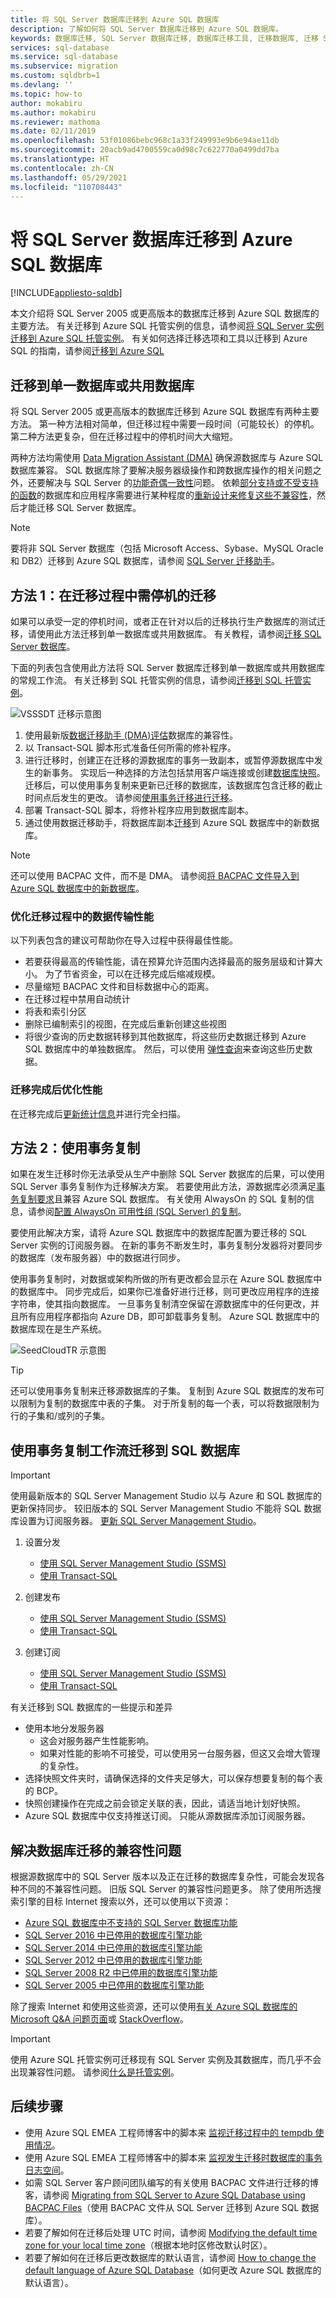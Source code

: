 ```yaml
---
title: 将 SQL Server 数据库迁移到 Azure SQL 数据库
description: 了解如何将 SQL Server 数据库迁移到 Azure SQL 数据库。
keywords: 数据库迁移, SQL Server 数据库迁移, 数据库迁移工具, 迁移数据库, 迁移 SQL 数据库
services: sql-database
ms.service: sql-database
ms.subservice: migration
ms.custom: sqldbrb=1
ms.devlang: ''
ms.topic: how-to
author: mokabiru
ms.author: mokabiru
ms.reviewer: mathoma
ms.date: 02/11/2019
ms.openlocfilehash: 53f01086bebc968c1a33f249993e9b6e94ae11db
ms.sourcegitcommit: 20acb9ad4700559ca0d98c7c622770a0499dd7ba
ms.translationtype: HT
ms.contentlocale: zh-CN
ms.lasthandoff: 05/29/2021
ms.locfileid: "110708443"
---
```

# <a name="sql-server-database-migration-to-azure-sql-database"></a>将 SQL Server 数据库迁移到 Azure SQL 数据库
[!INCLUDE[appliesto-sqldb](../includes/appliesto-sqldb.md)]

本文介绍将 SQL Server 2005 或更高版本的数据库迁移到 Azure SQL 数据库的主要方法。 有关迁移到 Azure SQL 托管实例的信息，请参阅[将 SQL Server 实例迁移到 Azure SQL 托管实例](../migration-guides/managed-instance/sql-server-to-managed-instance-overview.md)。 有关如何选择迁移选项和工具以迁移到 Azure SQL 的指南，请参阅[迁移到 Azure SQL](../migration-guides/index.yml)


## <a name="migrate-to-a-single-database-or-a-pooled-database"></a>迁移到单一数据库或共用数据库

将 SQL Server 2005 或更高版本的数据库迁移到 Azure SQL 数据库有两种主要方法。 第一种方法相对简单，但迁移过程中需要一段时间（可能较长）的停机。 第二种方法更复杂，但在迁移过程中的停机时间大大缩短。

两种方法均需使用 [Data Migration Assistant (DMA)](https://www.microsoft.com/download/details.aspx?id=53595) 确保源数据库与 Azure SQL 数据库兼容。 SQL 数据库除了要解决服务器级操作和跨数据库操作的相关问题之外，还要解决与 SQL Server 的[功能奇偶一致性](features-comparison.md)问题。 依赖[部分支持或不受支持的函数](transact-sql-tsql-differences-sql-server.md)的数据库和应用程序需要进行某种程度的[重新设计来修复这些不兼容性](migrate-to-database-from-sql-server.md#resolving-database-migration-compatibility-issues)，然后才能迁移 SQL Server 数据库。

> [!NOTE]
> 要将非 SQL Server 数据库（包括 Microsoft Access、Sybase、MySQL Oracle 和 DB2）迁移到 Azure SQL 数据库，请参阅 [SQL Server 迁移助手](https://blogs.msdn.microsoft.com/datamigration/2017/09/29/release-sql-server-migration-assistant-ssma-v7-6/)。

## <a name="method-1-migration-with-downtime-during-the-migration"></a>方法 1：在迁移过程中需停机的迁移

 如果可以承受一定的停机时间，或者正在针对以后的迁移执行生产数据库的测试迁移，请使用此方法迁移到单一数据库或共用数据库。 有关教程，请参阅[迁移 SQL Server 数据库](../../dms/tutorial-sql-server-to-azure-sql.md)。

下面的列表包含使用此方法将 SQL Server 数据库迁移到单一数据库或共用数据库的常规工作流。 有关迁移到 SQL 托管实例的信息，请参阅[迁移到 SQL 托管实例](../managed-instance/migrate-to-instance-from-sql-server.md)。

  ![VSSSDT 迁移示意图](./media/migrate-to-database-from-sql-server/azure-sql-migration-sql-db.png)

1. 使用最新版[数据迁移助手 (DMA)](https://www.microsoft.com/download/details.aspx?id=53595)[评估](/sql/dma/dma-assesssqlonprem)数据库的兼容性。
2. 以 Transact-SQL 脚本形式准备任何所需的修补程序。
3. 进行迁移时，创建正在迁移的源数据库的事务一致副本，或暂停源数据库中发生的新事务。 实现后一种选择的方法包括禁用客户端连接或创建[数据库快照](/sql/relational-databases/databases/create-a-database-snapshot-transact-sql)。 迁移后，可以使用事务复制来更新已迁移的数据库，该数据库包含迁移的截止时间点后发生的更改。 请参阅[使用事务迁移进行迁移](migrate-to-database-from-sql-server.md#method-2-use-transactional-replication)。  
4. 部署 Transact-SQL 脚本，将修补程序应用到数据库副本。
5. 通过使用数据迁移助手，将数据库副本[迁移](/sql/dma/dma-migrateonpremsql)到 Azure SQL 数据库中的新数据库。

> [!NOTE]
> 还可以使用 BACPAC 文件，而不是 DMA。 请参阅[将 BACPAC 文件导入到 Azure SQL 数据库中的新数据库](database-import.md)。

### <a name="optimizing-data-transfer-performance-during-migration"></a>优化迁移过程中的数据传输性能

以下列表包含的建议可帮助你在导入过程中获得最佳性能。

- 若要获得最高的传输性能，请在预算允许范围内选择最高的服务层级和计算大小。 为了节省资金，可以在迁移完成后缩减规模。
- 尽量缩短 BACPAC 文件和目标数据中心的距离。
- 在迁移过程中禁用自动统计
- 将表和索引分区
- 删除已编制索引的视图，在完成后重新创建这些视图
- 将很少查询的历史数据转移到其他数据库，将这些历史数据迁移到 Azure SQL 数据库中的单独数据库。 然后，可以使用 [弹性查询](elastic-query-overview.md)来查询这些历史数据。

### <a name="optimize-performance-after-the-migration-completes"></a>迁移完成后优化性能

在迁移完成后[更新统计信息](/sql/t-sql/statements/update-statistics-transact-sql)并进行完全扫描。

## <a name="method-2-use-transactional-replication"></a>方法 2：使用事务复制

如果在发生迁移时你无法承受从生产中删除 SQL Server 数据库的后果，可以使用 SQL Server 事务复制作为迁移解决方案。 若要使用此方法，源数据库必须满足[事务复制要求](./replication-to-sql-database.md)且兼容 Azure SQL 数据库。 有关使用 AlwaysOn 的 SQL 复制的信息，请参阅[配置 AlwaysOn 可用性组 (SQL Server) 的复制](/sql/database-engine/availability-groups/windows/configure-replication-for-always-on-availability-groups-sql-server)。

要使用此解决方案，请将 Azure SQL 数据库中的数据库配置为要迁移的 SQL Server 实例的订阅服务器。 在新的事务不断发生时，事务复制分发器将对要同步的数据库（发布服务器）中的数据进行同步。

使用事务复制时，对数据或架构所做的所有更改都会显示在 Azure SQL 数据库中的数据库中。 同步完成后，如果你已准备好进行迁移，则可更改应用程序的连接字符串，使其指向数据库。 一旦事务复制清空保留在源数据库中的任何更改，并且所有应用程序都指向 Azure DB，即可卸载事务复制。 Azure SQL 数据库中的数据库现在是生产系统。

 ![SeedCloudTR 示意图](./media/migrate-to-database-from-sql-server/SeedCloudTR.png)

> [!TIP]
> 还可以使用事务复制来迁移源数据库的子集。 复制到 Azure SQL 数据库的发布可以限制为复制的数据库中表的子集。 对于所复制的每一个表，可以将数据限制为行的子集和/或列的子集。

## <a name="migration-to-sql-database-using-transaction-replication-workflow"></a>使用事务复制工作流迁移到 SQL 数据库

> [!IMPORTANT]
> 使用最新版本的 SQL Server Management Studio 以与 Azure 和 SQL 数据库的更新保持同步。 较旧版本的 SQL Server Management Studio 不能将 SQL 数据库设置为订阅服务器。 [更新 SQL Server Management Studio](/sql/ssms/download-sql-server-management-studio-ssms)。

1. 设置分发
   - [使用 SQL Server Management Studio (SSMS)](/sql/relational-databases/replication/configure-publishing-and-distribution/)
   - [使用 Transact-SQL](/sql/relational-databases/replication/configure-publishing-and-distribution/)

2. 创建发布
   - [使用 SQL Server Management Studio (SSMS)](/sql/relational-databases/replication/configure-publishing-and-distribution/)
   - [使用 Transact-SQL](/sql/relational-databases/replication/configure-publishing-and-distribution/)
3. 创建订阅
   - [使用 SQL Server Management Studio (SSMS)](/sql/relational-databases/replication/create-a-push-subscription/)
   - [使用 Transact-SQL](/sql/relational-databases/replication/create-a-push-subscription/)

有关迁移到 SQL 数据库的一些提示和差异

- 使用本地分发服务器
  - 这会对服务器产生性能影响。
  - 如果对性能的影响不可接受，可以使用另一台服务器，但这又会增大管理的复杂性。
- 选择快照文件夹时，请确保选择的文件夹足够大，可以保存想要复制的每个表的 BCP。
- 快照创建操作在完成之前会锁定关联的表，因此，请适当地计划好快照。
- Azure SQL 数据库中仅支持推送订阅。 只能从源数据库添加订阅服务器。

## <a name="resolving-database-migration-compatibility-issues"></a>解决数据库迁移的兼容性问题

根据源数据库中的 SQL Server 版本以及正在迁移的数据库复杂性，可能会发现各种不同的不兼容性问题。 旧版 SQL Server 的兼容性问题更多。 除了使用所选搜索引擎的目标 Internet 搜索以外，还可以使用以下资源：

- [Azure SQL 数据库中不支持的 SQL Server 数据库功能](transact-sql-tsql-differences-sql-server.md)
- [SQL Server 2016 中已停用的数据库引擎功能](/sql/database-engine/discontinued-database-engine-functionality-in-sql-server)
- [SQL Server 2014 中已停用的数据库引擎功能](/sql/database-engine/discontinued-database-engine-functionality-in-sql-server?viewFallbackFrom=sql-server-2014)
- [SQL Server 2012 中已停用的数据库引擎功能](/previous-versions/sql/sql-server-2012/ms144262(v=sql.110))
- [SQL Server 2008 R2 中已停用的数据库引擎功能](/previous-versions/sql/sql-server-2008-r2/ms144262(v=sql.105))
- [SQL Server 2005 中已停用的数据库引擎功能](/previous-versions/sql/sql-server-2005/ms144262(v=sql.90))

除了搜索 Internet 和使用这些资源，还可以使用[有关 Azure SQL 数据库的 Microsoft Q&A 问题页面](/answers/topics/azure-sql-database.html)或 [StackOverflow](https://stackoverflow.com/)。

> [!IMPORTANT]
> 使用 Azure SQL 托管实例可迁移现有 SQL Server 实例及其数据库，而几乎不会出现兼容性问题。 请参阅[什么是托管实例](../managed-instance/sql-managed-instance-paas-overview.md)。

## <a name="next-steps"></a>后续步骤

- 使用 Azure SQL EMEA 工程师博客中的脚本来 [监视迁移过程中的 tempdb 使用情况](/archive/blogs/azuresqlemea/lesson-learned-10-monitoring-tempdb-usage)。
- 使用 Azure SQL EMEA 工程师博客中的脚本来 [监视发生迁移时数据库的事务日志空间](/archive/blogs/azuresqlemea/lesson-learned-7-monitoring-the-transaction-log-space-of-my-database)。
- 如需 SQL Server 客户顾问团队编写的有关使用 BACPAC 文件进行迁移的博客，请参阅 [Migrating from SQL Server to Azure SQL Database using BACPAC Files](/archive/blogs/sqlcat/migrating-from-sql-server-to-azure-sql-database-using-bacpac-files)（使用 BACPAC 文件从 SQL Server 迁移到 Azure SQL 数据库）。
- 若要了解如何在迁移后处理 UTC 时间，请参阅 [Modifying the default time zone for your local time zone](/archive/blogs/azuresqlemea/lesson-learned-4-modifying-the-default-time-zone-for-your-local-time-zone)（根据本地时区修改默认时区）。
- 若要了解如何在迁移后更改数据库的默认语言，请参阅 [How to change the default language of Azure SQL Database](/archive/blogs/azuresqlemea/lesson-learned-16-how-to-change-the-default-language-of-azure-sql-database)（如何更改 Azure SQL 数据库的默认语言）。
